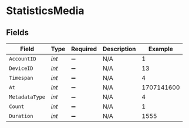 # StatisticsMedia


## Fields

| Field              | Type               | Required           | Description        | Example            |
| ------------------ | ------------------ | ------------------ | ------------------ | ------------------ |
| `AccountID`        | *int*              | :heavy_minus_sign: | N/A                | 1                  |
| `DeviceID`         | *int*              | :heavy_minus_sign: | N/A                | 13                 |
| `Timespan`         | *int*              | :heavy_minus_sign: | N/A                | 4                  |
| `At`               | *int*              | :heavy_minus_sign: | N/A                | 1707141600         |
| `MetadataType`     | *int*              | :heavy_minus_sign: | N/A                | 4                  |
| `Count`            | *int*              | :heavy_minus_sign: | N/A                | 1                  |
| `Duration`         | *int*              | :heavy_minus_sign: | N/A                | 1555               |